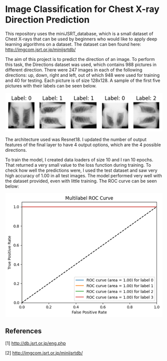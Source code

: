 # Image Classification for Chest X-ray Direction Prediction

This repository uses the miniJSRT_database, which is a small dataset of Chest X-rays that can be used by beginners who would like to apply deep learning algorithms on a dataset. The dataset can ben found here: http://imgcom.jsrt.or.jp/minijsrtdb/

The aim of this project is to predict the direction of an image. To perform this task, the Directions dataset was used, which contains 988 pictures in different direction. There were 247 images in each of the following directions: up, down, right and left, out of which 948 were used for training and 40 for testing. Each picture is of size 128x128. A sample of the first five pictures with their labels can be seen below.

![Directions dataset with labels](Directions_sample.png)

The architecture used was Resnet18. I updated the number of output features of the final layer to have 4 output options, which are the 4 possible directions.

To train the model, I created data loaders of size 10 and I ran 10 epochs. That returned a very small value to the loss function during training. To check how well the predictions were, I used the test dataset and saw very high accuracy of 1.00 in all test images. The model performed very well with the dataset provided, even with little training. The ROC curve can be seen below:

![ROC Curve](Directions_ROC.png)

## References
[1] http://db.jsrt.or.jp/eng.php

[2] http://imgcom.jsrt.or.jp/minijsrtdb/
